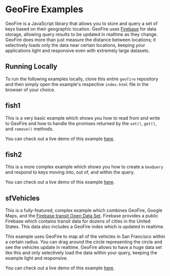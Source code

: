 # GeoFire Examples

GeoFire is a JavaScript library that allows you to store and query a set
of keys based on their geographic location. GeoFire uses [Firebase](https://www.firebase.com/) for data
storage, allowing query results to be updated in realtime as they change.
GeoFire does more than just measure the distance between locations; it
selectively loads only the data near certain locations, keeping your
applications light and responsive even with extremely large datasets.

## Running Locally

To run the following examples locally, clone this entire `geofire` repository
and then simply open the example's respective `index.html` file in the browser
of your choice.

## fish1

This is a very basic example which shows you how to read from and write to GeoFire
and how to handle the promises returned by the `set()`, `get()`, and `remove()`
methods.

You can check out a live demo of this example [here](TODO).

## fish2

This is a more complex example which shows you how to create a `GeoQuery` and
respond to keys moving into, out of, and within the query.

You can check out a live demo of this example [here](TODO).

## sfVehicles

This is a fully-featured, complex example which combines GeoFire, Google Maps,
and the [Firebase transit Open Data Set](https://www.firebase.com/docs/data/real-time-transit-data.html).
Firebase provides a public Firebase which contains transit data for dozens of
cities in the United States. This data also includes a GeoFire index which is
updated in realtime.

This example uses GeoFire to map all of the vehicles in San Francisco within
a certain radius. You can drag around the circle representing the circle and
see the vehicles update in realtime. GeoFire allows to have a huge data set
like this and only selectively load the data within your query, keeping the
example light and responsive.

You can check out a live demo of this example [here](TODO).